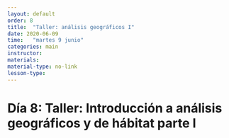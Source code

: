 ```yaml
---
layout: default
order: 8
title:  "Taller: análisis geográficos I"
date: 2020-06-09
time:   "martes 9 junio"
categories: main
instructor: 
materials: 
material-type: no-link
lesson-type: 
---
```


# Día 8: Taller: Introducción a análisis geográficos y de hábitat parte I